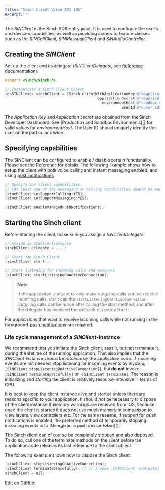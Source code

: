 ```yaml
---
title: "Sinch Client Voice API iOS"
excerpt: ""
---
```

The *SINClient* is the Sinch SDK entry point. It is used to configure the user’s and device’s capabilities, as well as providing access to feature classes such as the *SINCallClient*, *SINMessageClient* and *SINAudioController*.

## Creating the *SINClient*

Set up the client and its delegate (*SINClientDelegate*, see [Reference](reference/html/Protocols/SINClientDelegate.html) documentation).
```objectivec
#import <Sinch/Sinch.h>

// Instantiate a Sinch client object
id<SINClient> sinchClient = [Sinch clientWithApplicationKey:@"<application key>"
                                          applicationSecret:@"<application secret>"
                                            environmentHost:@"sandbox.sinch.com"
                                                     userId:@"<user id>"];
```


The *Application Key* and *Application Secret* are obtained from the Sinch Developer Dashboard. See \[Production and Sandbox Environments\]\[\] for valid values for *environmentHost*. The User ID should uniquely identify the user on the particular device.

## Specifying capabilities

The SINClient can be configured to enable / disable certain functionality. Please see the [Reference](reference/html/Protocols/SINClient.html) for details.
The following example shows how to setup the client with both voice calling and instant messaging enabled, and using [push notifications](doc:voice-ios-local-and-remote-push-notifications).

```objectivec
// Specify the client capabilities.
// (At least one of the messaging or calling capabilities should be enabled.)
[sinchClient setSupportCalling:YES];
[sinchClient setSupportMessaging:YES];

[sinchClient enableManagedPushNotifications];
```


## Starting the Sinch client
Before starting the client, make sure you assign a *SINClientDelegate*.
```objectivec
// Assign as SINClientDelegate                             
sinchClient.delegate = ... ;

// Start the Sinch Client
[sinchClient start];

// Start listening for incoming calls and messages
[sinchClient startListeningOnActiveConnection];
```




> **Note**    
>
> If the application is meant to only make outgoing calls but not receive incoming calls, don’t call the `startListeningOnActiveConnection`. Outgoing calls can be made after calling the start method, and after the delegate has received the callback `clientDidStart:`.

For applications that want to receive incoming calls while not running in the foreground, [push notifications](doc:voice-ios-local-and-remote-push-notifications) are required.

### Life cycle management of a *SINClient*-instance

We recommend that you initiate the Sinch client, start it, but not terminate it, during the lifetime of the running application. That also implies that the *SINClient*-instance should be *retained* by the application code.
 If incoming events are not needed, stop listening for incoming events by invoking `-[SINClient stopListeningOnActiveConnection]`), but **do not** invoke `-[SINClient terminateGracefully]` or `-[SINClient terminate]`. The reason is initializing and *starting* the client is relatively resource-intensive in terms of CPU.

It is best to keep the client instance alive and started unless there are reasons specific to your application. It should *not* be necessary to dispose of the client instance if memory warnings are received from iOS, because once the client is started it does not use much memory in comparison to view layers, view controllers etc. For the same reasons, if support for push notifications is enabled, the preferred method of temporarily stopping incoming events is to \[Unregister a push device token\]\[\].

The Sinch client can of course be completely stopped and also disposed. To do so, call one of the terminate methods on the client before the application code releases its last reference to the client object.

The following example shows how to dispose the Sinch client:
```objectivec
[sinchClient stopListeningOnActiveConnection];
[sinchClient terminateGracefully]; // or invoke -[SINClient terminate]
sinchClient = nil;
```


<a class="gitbutton pill" target="_blank" href="https://github.com/sinch/docs/blob/master/docs/voice/voice-for-ios/voice-ios-sinch-client.md"><span class="fab fa-github"></span>Edit on GitHub!</a>
